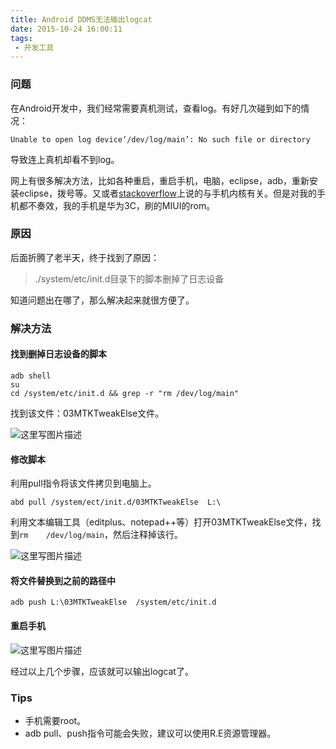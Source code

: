 ```yaml
---
title: Android DDMS无法输出logcat
date: 2015-10-24 16:00:11
tags:
 - 开发工具
---
```


### 问题
在Android开发中，我们经常需要真机测试，查看log。有好几次碰到如下的情况：
```
Unable to open log device‘/dev/log/main’: No such file or directory
```
导致连上真机却看不到log。

网上有很多解决方法，比如各种重启，重启手机，电脑，eclipse，adb，重新安装eclipse，拨号等。又或者[stackoverflow](http://stackoverflow.com/questions/4867971/dev-log-main-not-found)上说的与手机内核有关。但是对我的手机都不奏效，我的手机是华为3C，刷的MIUI的rom。

### 原因
后面折腾了老半天，终于找到了原因：

 >./system/etc/init.d目录下的脚本删掉了日志设备 </font>


知道问题出在哪了，那么解决起来就很方便了。

<!--more-->

### 解决方法

#### 找到删掉日志设备的脚本
```
adb shell
su
cd /system/etc/init.d && grep -r "rm /dev/log/main"
```
找到该文件：03MTKTweakElse文件。

![这里写图片描述](https://images-1258496336.cos.ap-chengdu.myqcloud.com/2015/10/ddms-logcat1.png)

#### 修改脚本
利用pull指令将该文件拷贝到电脑上。
```
abd pull /system/ect/init.d/03MTKTweakElse  L:\
```
利用文本编辑工具（editplus、notepad++等）打开03MTKTweakElse文件，找到``rm    /dev/log/main``，然后注释掉该行。

![这里写图片描述](https://images-1258496336.cos.ap-chengdu.myqcloud.com/2015/10/ddms-logcat2.png)

#### 将文件替换到之前的路径中
```
adb push L:\03MTKTweakElse  /system/etc/init.d
```

#### 重启手机
![这里写图片描述](https://images-1258496336.cos.ap-chengdu.myqcloud.com/2015/10/ddms-logcat3.png)

经过以上几个步骤，应该就可以输出logcat了。

### Tips
- 手机需要root。
- adb pull、push指令可能会失败，建议可以使用R.E资源管理器。
